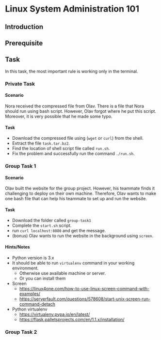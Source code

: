 # Linux System Administration 101

## Introduction

## Prerequisite

## Task
In this task, the most important rule is working only in the terminal.

### Private Task
#### Scenario
Nora received the compressed file from Olav. There is a file that Nora should run using bash script.
However, Olav forgot where he put this script. Moreover, it is very possible that he made some typo.
#### Task
- Download the compressed file using (`wget` or `curl`) from the shell.
- Extract the file `task.tar.bz2`.
- Find the location of shell script file called `run.sh`.
- Fix the problem and successfully run the command `./run.sh`.

### Group Task 1
#### Scenario
Olav built the website for the group project. However, his teammate finds it challenging to deploy on their own machine. Therefore, Olav wants to make one bash file that can help his teammate to set up and run the website.
#### Task
- Download the folder called `group-task1`
- Complete the `start.sh` script.
- run `curl localhost:8080` and get the message.
- (bonus) Olav wants to run the website in the background using `screen`.

#### Hints/Notes
- Python version is 3.x
- It should be able to run `virtualenv` command in your working environment.
  - Otherwise use available machine or server.
  - Or you can install them
- Screen
  - https://linux4one.com/how-to-use-linux-screen-command-with-examples/
  - https://serverfault.com/questions/578608/start-unix-screen-run-command-detach
- Python virtualenv
  - https://virtualenv.pypa.io/en/latest/
  - https://flask.palletsprojects.com/en/1.1.x/installation/


### Group Task 2
